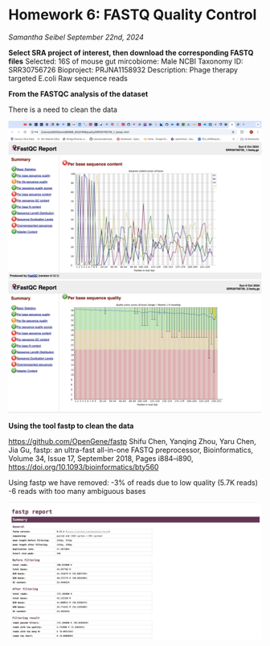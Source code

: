 # Homework 6: FASTQ Quality Control
*Samantha Seibel September 22nd, 2024*

**Select SRA project of interest, then download the corresponding FASTQ files**
Selected: 16S of mouse gut mircobiome: Male 
NCBI Taxonomy ID: SRR30756726
Bioproject: PRJNA1158932
Description: Phage therapy targeted E.coli Raw sequence reads

**From the FASTQC analysis of the dataset**

There is a need to clean the data

![Screenshot](HW6_Screenshot1.png)
![Screenshot](HW6_Screenshot2.png)

**Using the tool fastp to clean the data**

https://github.com/OpenGene/fastp
Shifu Chen, Yanqing Zhou, Yaru Chen, Jia Gu, fastp: an ultra-fast all-in-one FASTQ preprocessor, Bioinformatics, Volume 34, Issue 17, September 2018, Pages i884–i890, https://doi.org/10.1093/bioinformatics/bty560

Using fastp we have removed: 
-3% of reads due to low quality (5.7K reads)
-6 reads with too many ambiguous bases

![Screenshot](HW6_Screenshot3.png)

